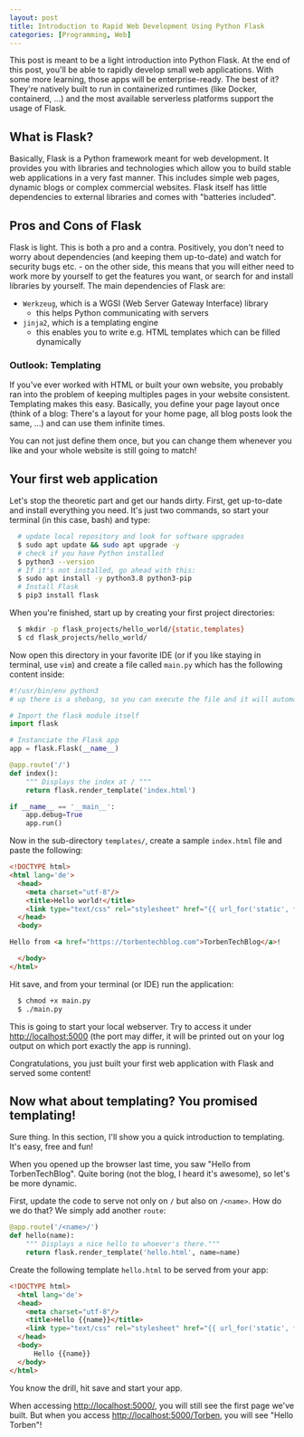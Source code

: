 ```yaml
---
layout: post
title: Introduction to Rapid Web Development Using Python Flask
categories: [Programming, Web]
---
```


This post is meant to be a light introduction into Python Flask. At the end of this post, you'll be able to rapidly develop small web applications. With some more learning, those apps will be enterprise-ready. The best of it? They're natively built to run in containerized runtimes (like Docker, containerd, ...) and the most available serverless platforms support the usage of Flask.

## What is Flask?

Basically, Flask is a Python framework meant for web development. It provides you with libraries and technologies which allow you to build stable web applications in a very fast manner. This includes simple web pages, dynamic blogs or complex commercial websites. Flask itself has little dependencies to external libraries and comes with "batteries included".

## Pros and Cons of Flask

Flask is light. This is both a pro and a contra. Positively, you don't need to worry about dependencies (and keeping them up-to-date) and watch for security bugs etc. - on the other side, this means that you will either need to work more by yourself to get the features you want, or search for and install libraries by yourself. The main dependencies of Flask are:

- `Werkzeug`, which is a WGSI (Web Server Gateway Interface) library
  - this helps Python communicating with servers
- `jinja2`, which is a templating engine
  - this enables you to write e.g. HTML templates which can be filled dynamically

### Outlook: Templating

If you've ever worked with HTML or built your own website, you probably ran into the problem of keeping multiples pages in your website consistent. Templating makes this easy. Basically, you define your page layout once (think of a blog: There's a layout for your home page, all blog posts look the same, ...) and can use them infinite times.

You can not just define them once, but you can change them whenever you like and your whole website is still going to match!


## Your first web application

Let's stop the theoretic part and get our hands dirty. First, get up-to-date and install everything you need. It's just two commands, so start your terminal (in this case, bash) and type:

```bash
  # update local repository and look for software upgrades
  $ sudo apt update && sudo apt upgrade -y
  # check if you have Python installed
  $ python3 --version
  # If it's not installed, go ahead with this:
  $ sudo apt install -y python3.8 python3-pip
  # Install Flask
  $ pip3 install flask
```

When you're finished, start up by creating your first project directories:

```bash
  $ mkdir -p flask_projects/hello_world/{static,templates}
  $ cd flask_projects/hello_world/
```

Now open this directory in your favorite IDE (or if you like staying in terminal, use `vim`) and create a file called `main.py` which has the following content inside:

```python
#!/usr/bin/env python3
# up there is a shebang, so you can execute the file and it will automatically run the users installed python3.x

# Import the flask module itself
import flask

# Instanciate the Flask app
app = flask.Flask(__name__)

@app.route('/')
def index():
    """ Displays the index at / """
    return flask.render_template('index.html')

if __name__ == '__main__':
    app.debug=True
    app.run()
```

Now in the sub-directory `templates/`, create a sample `index.html` file and paste the following:

```html
<!DOCTYPE html>
<html lang='de'>
  <head>
    <meta charset="utf-8"/>
    <title>Hello world!</title>
    <link type="text/css" rel="stylesheet" href="{{ url_for('static', filename='example.css')}}"/>
  </head>
  <body>

Hello from <a href="https://torbentechblog.com">TorbenTechBlog</a>!

  </body>
</html>
```

Hit save, and from your terminal (or IDE) run the application:

```bash
  $ chmod +x main.py
  $ ./main.py
```

This is going to start your local webserver. Try to access it under [http://localhost:5000](http://localhost:5000) (the port may differ, it will be printed out on your log output on which port exactly the app is running).

Congratulations, you just built your first web application with Flask and served some content!

## Now what about templating? You promised templating!

Sure thing. In this section, I'll show you a quick introduction to templating. It's easy, free and fun! 

When you opened up the browser last time, you saw "Hello from TorbenTechBlog". Quite boring (not the blog, I heard it's awesome), so let's be more dynamic.

First, update the code to serve not only on `/` but also on `/<name>`. How do we do that? We simply add another `route`:

```python
@app.route('/<name>/')
def hello(name):
    """ Displays a nice hello to whoever's there."""
    return flask.render_template('hello.html', name=name)
```

Create the following template `hello.html` to be served from your app:

```html
<!DOCTYPE html>
  <html lang='de'>
  <head>
    <meta charset="utf-8"/>
    <title>Hello {{name}}</title>
    <link type="text/css" rel="stylesheet" href="{{ url_for('static', filename='hello.css')}}"/>
  </head>
  <body>
      Hello {{name}}
  </body>
</html>
```

You know the drill, hit save and start your app.

When accessing [http://localhost:5000/](http://localhost:5000), you will still see the first page we've built. But when you access [http://localhost:5000/Torben](http://localhost:5000/Torben), you will see "Hello Torben"!
